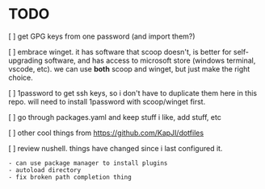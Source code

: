 # TODO

[ ] get GPG keys from one password (and import them?)

[ ] embrace winget. it has software that scoop doesn't, is better for
self-upgrading software, and has access to microsoft store (windows terminal,
vscode, etc). we can use **both** scoop and winget, but just make the right
choice.

[ ] 1password to get ssh keys, so i don't have to duplicate them here in this
repo. will need to install 1password with scoop/winget first.

[ ] go through packages.yaml and keep stuff i like, add stuff, etc

[ ] other cool things from <https://github.com/KapJI/dotfiles>

[ ] review nushell. things have changed since i last configured it.

    - can use package manager to install plugins
    - autoload directory
    - fix broken path completion thing
